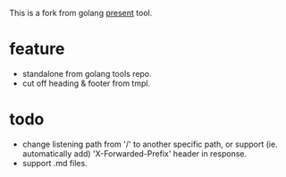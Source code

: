 This is a fork from golang [present](https://godoc.org/golang.org/x/tools/present) tool.

feature
=======

- standalone from golang tools repo.
- cut off heading & footer from tmpl.

todo
====

+ change listening path from '/' to another specific path, or support (ie. automatically add) 'X-Forwarded-Prefix' header in response.
+ support .md files.